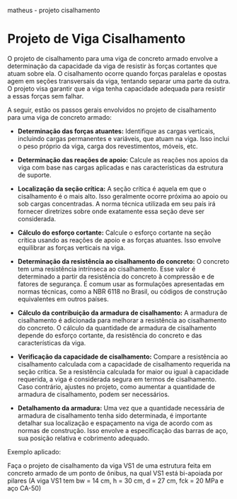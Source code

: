 matheus - projeto cisalhamento  

# Projeto de Viga Cisalhamento  

O projeto de cisalhamento para uma viga de concreto armado envolve a determinação da capacidade da viga de resistir às forças cortantes que atuam sobre ela. O cisalhamento ocorre quando forças paralelas e opostas agem em seções transversais da viga, tentando separar uma parte da outra. O projeto visa garantir que a viga tenha capacidade adequada para resistir a essas forças sem falhar.  

A seguir, estão os passos gerais envolvidos no projeto de cisalhamento para uma viga de concreto armado:  

* **Determinação das forças atuantes:** Identifique as cargas verticais, incluindo cargas permanentes e variáveis, que atuam na viga. Isso inclui o peso próprio da viga, carga dos revestimentos, móveis, etc.  

* **Determinação das reações de apoio:** Calcule as reações nos apoios da viga com base nas cargas aplicadas e nas características da estrutura de suporte.  

* **Localização da seção crítica:** A seção crítica é aquela em que o cisalhamento é o mais alto. Isso geralmente ocorre próxima ao apoio ou sob cargas concentradas. A norma técnica utilizada em seu país irá fornecer diretrizes sobre onde exatamente essa seção deve ser considerada.  

* **Cálculo do esforço cortante:** Calcule o esforço cortante na seção crítica usando as reações de apoio e as forças atuantes. Isso envolve equilibrar as forças verticais na viga.  

* **Determinação da resistência ao cisalhamento do concreto:** O concreto tem uma resistência intrínseca ao cisalhamento. Esse valor é determinado a partir da resistência do concreto à compressão e de fatores de segurança. É comum usar as formulações apresentadas em normas técnicas, como a NBR 6118 no Brasil, ou códigos de construção equivalentes em outros países.  

* **Cálculo da contribuição da armadura de cisalhamento:** A armadura de cisalhamento é adicionada para melhorar a resistência ao cisalhamento do concreto. O cálculo da quantidade de armadura de cisalhamento depende do esforço cortante, da resistência do concreto e das características da viga.  

* **Verificação da capacidade de cisalhamento:** Compare a resistência ao cisalhamento calculada com a capacidade de cisalhamento requerida na seção crítica. Se a resistência calculada for maior ou igual à capacidade requerida, a viga é considerada segura em termos de cisalhamento. Caso contrário, ajustes no projeto, como aumentar a quantidade de armadura de cisalhamento, podem ser necessários.  

* **Detalhamento da armadura:** Uma vez que a quantidade necessária de armadura de cisalhamento tenha sido determinada, é importante detalhar sua localização e espaçamento na viga de acordo com as normas de construção. Isso envolve a especificação das barras de aço, sua posição relativa e cobrimento adequado.  

Exemplo aplicado:  

Faça o projeto de cisalhamento da viga VS1 de uma estrutura feita em concreto armado de um ponto de ônibus, na qual VS1 está bi-apoiada por pilares (A viga VS1 tem bw = 14 cm, h = 30 cm, d = 27 cm, fck = 20 MPa e aço CA-50)  
